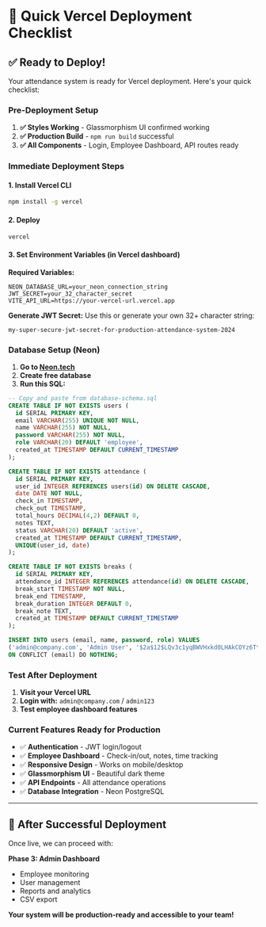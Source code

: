 # 🚀 Quick Vercel Deployment Checklist

## ✅ Ready to Deploy!

Your attendance system is ready for Vercel deployment. Here's your quick checklist:

### Pre-Deployment Setup

1. **✅ Styles Working** - Glassmorphism UI confirmed working
2. **✅ Production Build** - `npm run build` successful
3. **✅ All Components** - Login, Employee Dashboard, API routes ready

### Immediate Deployment Steps

#### 1. **Install Vercel CLI**
```bash
npm install -g vercel
```

#### 2. **Deploy**
```bash
vercel
```

#### 3. **Set Environment Variables** (in Vercel dashboard)

**Required Variables:**
```env
NEON_DATABASE_URL=your_neon_connection_string
JWT_SECRET=your_32_character_secret
VITE_API_URL=https://your-vercel-url.vercel.app
```

**Generate JWT Secret:**
Use this or generate your own 32+ character string:
```
my-super-secure-jwt-secret-for-production-attendance-system-2024
```

### Database Setup (Neon)

1. **Go to [Neon.tech](https://neon.tech)**
2. **Create free database**
3. **Run this SQL:**
```sql
-- Copy and paste from database-schema.sql
CREATE TABLE IF NOT EXISTS users (
  id SERIAL PRIMARY KEY,
  email VARCHAR(255) UNIQUE NOT NULL,
  name VARCHAR(255) NOT NULL,
  password VARCHAR(255) NOT NULL,
  role VARCHAR(20) DEFAULT 'employee',
  created_at TIMESTAMP DEFAULT CURRENT_TIMESTAMP
);

CREATE TABLE IF NOT EXISTS attendance (
  id SERIAL PRIMARY KEY,
  user_id INTEGER REFERENCES users(id) ON DELETE CASCADE,
  date DATE NOT NULL,
  check_in TIMESTAMP,
  check_out TIMESTAMP,
  total_hours DECIMAL(4,2) DEFAULT 0,
  notes TEXT,
  status VARCHAR(20) DEFAULT 'active',
  created_at TIMESTAMP DEFAULT CURRENT_TIMESTAMP,
  UNIQUE(user_id, date)
);

CREATE TABLE IF NOT EXISTS breaks (
  id SERIAL PRIMARY KEY,
  attendance_id INTEGER REFERENCES attendance(id) ON DELETE CASCADE,
  break_start TIMESTAMP NOT NULL,
  break_end TIMESTAMP,
  break_duration INTEGER DEFAULT 0,
  break_note TEXT,
  created_at TIMESTAMP DEFAULT CURRENT_TIMESTAMP
);

INSERT INTO users (email, name, password, role) VALUES 
('admin@company.com', 'Admin User', '$2a$12$LQv3c1yqBWVHxkd0LHAkCOYz6TtxMQJqhN8/LeS.8QqjUXwQCNuE6', 'admin')
ON CONFLICT (email) DO NOTHING;
```

### Test After Deployment

1. **Visit your Vercel URL**
2. **Login with:** `admin@company.com` / `admin123`
3. **Test employee dashboard features**

### Current Features Ready for Production

- ✅ **Authentication** - JWT login/logout
- ✅ **Employee Dashboard** - Check-in/out, notes, time tracking
- ✅ **Responsive Design** - Works on mobile/desktop
- ✅ **Glassmorphism UI** - Beautiful dark theme
- ✅ **API Endpoints** - All attendance operations
- ✅ **Database Integration** - Neon PostgreSQL

---

## 🎯 After Successful Deployment

Once live, we can proceed with:

**Phase 3: Admin Dashboard**
- Employee monitoring
- User management
- Reports and analytics
- CSV export

**Your system will be production-ready and accessible to your team!** 